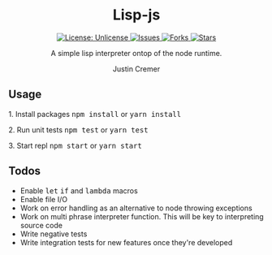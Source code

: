 <div class="Title">
<h1 align="center"> Lisp-js </h1>

<div class="Button-Bar">
<p align="center">
<a href="http://unlicense.org/">
<img src="https://img.shields.io/badge/license-Unlicense-blue.svg" alt="License:
Unlicense">
</a>

<a href="https://github.com/justincremer/lisp.js/issues">
<img
src ="https://img.shields.io/github/issues/justincremer/lisp.js"
alt="Issues"> </a>

<a href="https://github.com/justincremer/lisp.js/fork">
<img
src="https://img.shields.io/github/forks/justincremer/lisp.js"
alt="Forks">
</a>

<a href="https://github.com/justincremer/lisp.js/stargazers">
<img
src="https://img.shields.io/github/stars/justincremer/lisp.js"
alt="Stars">
</a>
</p>
</div>

<p align="center"> A simple lisp interpreter ontop of the node runtime. </p>
<p align="center"> Justin Cremer </p>
</div>

<div class="Usage">
<h2 align="left"> Usage </h2>

<p align="left"> 1. Install packages <kbd>npm install</kbd> or <kbd>yarn install</kbd> </p>
<p align="left"> 2. Run unit tests <kbd>npm test</kbd> or <kbd>yarn test</kbd> </p>
<p align="left"> 3. Start repl <kbd>npm start</kbd> or <kbd>yarn start</kbd> </p>
</div>

<div class="Todos">
<h2 align="left"> Todos </h2>

<ul> 
<li align="left"> Enable <kbd>let</kbd> <kbd>if</kbd> and <kbd>lambda</kbd> macros </li>
<li align="left"> Enable file I/O </li>
<li align="left"> Work on error handling as an alternative to node throwing exceptions </li>
<li align="left"> Work on multi phrase interpreter function.  This will be key to interpreting source code </li>
<li align="left"> Write negative tests </li>
<li align="left"> Write integration tests for new features once they're developed </li>
</ul>
</div>
